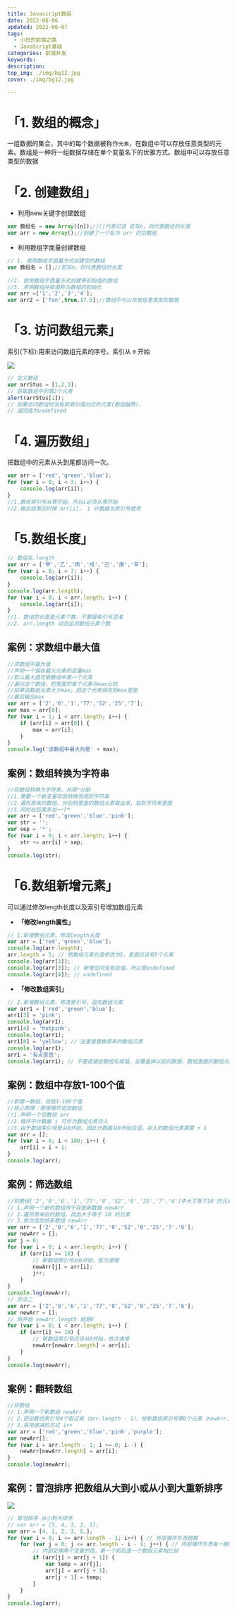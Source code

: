 ```yaml
---
title: Javascript数组
date: 2022-06-06
updated: 2022-06-07
tags:
  - 小白的前端之路
  - JavaScript基础
categories: 前端开发
keywords: 
description: 
top_img: ./img/bg12.jpg
cover: ./img/bg12.jpg

---
```

# **「1. 数组的概念」** 



一组数据的集合，其中的每个数据被称作`元素`，在数组中可以存放任意类型的元素。数组是一种将一组数据存储在单个变量名下的优雅方式。数组中可以存放任意类型的数据

# **「2. 创建数组」**

- 利用new关键字创建数组

```js
var 数组名 = new Array([n]);//[]代表可选 若写n，则代表数组的长度
var arr = new Array();//创建了一个名为 arr 的空数组
```



- 利用数组字面量创建数组

```js
// 1. 使用数组字面量方式创建空的数组
var 数组名 = [];//若写n，则代表数组的长度
    
//2. 使用数组字面量方式创建带初始值的数组
//3. 声明数组并赋值称为数组的初始化
var arr =['1','2','3','4'];
var arr2 = ['fan',true,17.5];//数组中可以存放任意类型的数据
```



# **「3. 访问数组元素」**

索引(下标):用来访问数组元素的序号。索引从 `0` 开始

![](https://cdn.jsdelivr.net/gh/lonely2022/picture/img/202206070836311.png)

```js
// 定义数组
var arrStus = [1,2,3];
// 获取数组中的第2个元素 
alert(arrStus[1]); 
// 如果访问数组时没有和索引值对应的元素(数组越界)，
// 返回值为undefined
```

# **「4. 遍历数组」**

把数组中的元素从头到尾都访问一次。

```js
var arr = ['red','green','blue'];
for (var i = 0; i < 3; i++) {
    console.log(arr[i]);
}
//1.数组索引号从零开始，所以i必须从零开始
//2.输出结果的时候 arr[i]， i 计数器当索引号使用
```

# **「5.数组长度」**

```js
// 数组名.length
var arr = ['甲','乙','丙','戍','己','庚','辛'];
for (var i = 0; i < 7; i++) {
    console.log(arr[i]);
}
console.log(arr.length);
for (var i = 0; i < arr.length; i++) {
    console.log(arr[i]);
}
//1. 数组的长度是元素个数，不要跟索引号混淆
//2. arr.length 动态监测数组元素个数

```

## 案例：求数组中最大值

```js
//求数组中最大值
//声明一个保存最大元素的变量max
//默认最大值可取数组中第一个元素
//遍历这个数组，把里面的每个元素与max比较
//如果该数组元素大于max，把这个元素保存到max里面
//最后输出max
var arr = ['2','6','1','77','52','25','7'];
var max = arr[0];
for (var i = 1; i < arr.length; i++) {
    if (arr[i] > arr[0]) {
        max = arr[i];
    }
}
console.log('该数组中最大的是' + max);
```

## 案例：数组转换为字符串

```js
//将数组转换为字符串，并用*分割
//1.需要一个新变量存放转换完成的字符串
//2.遍历原来的数组，分别把里面的数组元素取出来，加到字符串里面
//3.同时在后面多加一个*
var arr = ['red','green','blue','pink'];
var str = '';
var sep = '*';
for (var i = 0; i < arr.length; i++) {
    str += arr[i] + sep;
}
console.log(str);
```



# **「6.数组新增元素」**

可以通过修改length长度以及索引号增加数组元素

- **「修改length属性」**

```js
// 1.新增数组元素，修改length长度
var arr = ['red','green','blue'];
console.log(arr.length);
arr.length = 5; // 把数组元素长度修改为5，里面应该有5个元素
console.log(arr[3]);
console.log(arr[3]); // 新增空间没有给值，所以是undefined
console.log(arr[4]); // undefined
```

- **「修改数组索引」**

```js
// 2.新增数组元素，修改索引号，追加数组元素
var arr1 = ['red','green','blue'];
arr1[3] = 'pink';
console.log(arr1);
arr1[4] = 'hotpink';
console.log(arr1);
arr1[0] = 'yellow'; // 这里是替换原来的数组元素
console.log(arr1);
arr1 = '有点意思';
console.log(arr1); // 不要直接给数组名赋值，会覆盖掉以前的数据，数组里面的数组元素都没有了
```



## 案例：数组中存放1-100个值

```js
//新建一数组，存放1-100个值
//核心原理：使用循环追加数组
//1.声明一个空数组 arr
//2.循环中计数器 i 可作为数组元素存入
//3.由于数组索引号是从0开始，因此计数器从0开始合适，存入的数组元素需要 + 1
var arr = [];
for (var i = 0; i < 100; i++) {
    arr[i] = i + 1;
}
console.log(arr);
```

## 案例：筛选数组

```js
//将数组['2','0','6','1','77','0','52','0','25','7','6']中大于等于10 的元素选出来放入新数组
// 1.声明一个新的数组用于存放新数据 newArr
// 2.遍历原来旧的数组，找出大于等于 10 的元素
// 3.依次追加给新数组 newArr
var arr = ['2','0','6','1','77','0','52','0','25','7','6'];
var newArr = [];
var j = 0;
for (var i = 0; i < arr.length; i++) {
    if (arr[i] >= 10) {
        // 新数组索引号从0开始，依次递增
        newArr[j] = arr[i];
        j++;
    }
}
console.log(newArr);
// 方法二
var arr = ['2','0','6','1','77','0','52','0','25','7','6'];
var newArr = [];
// 刚开始 newArr.length 就是0
for (var i = 0; i < arr.length; i++) {
    if (arr[i] >= 10) {
        // 新数组索引号应该从0开始，依次递增
        newArr[newArr.length] = arr[i];
    }
}
console.log(newArr);
```

## 案例：翻转数组

```js
//将数组
// 1.声明一个新数组 newArr
// 2.把旧数组索引号4个取过来（arr.length - 1），给新数组索引号第0个元素（newArr.length）
// 3.采用递减的方式 i++
var arr = ['red','green','blue','pink','purple'];
var newArr[];
for (var i = arr.length - 1; i >= 0; i--) {
    newArr[newArr.length] = arr[i];
}
console.log(newArr);
```

## 案例：冒泡排序 把数组从大到小或从小到大重新排序 

![](https://cdn.jsdelivr.net/gh/lonely2022/picture/img/202206070959111.png)

```js
// 冒泡排序 从小到大排序
// var arr = [5, 4, 3, 2, 1];
var arr = [4, 1, 2, 3, 5,];
for (var i = 0; i <= arr.length - 1; i++) { // 外层循环负责趟数
    for (var j = 0; j <= arr.length - i - 1; j++) { // 内层循环负责每一趟的交换次数
        // 内部交换两个变量的值，第一个和后面一个数组元素相比较
        if (arr[j] > arr[j + 1]) {
            var temp = arr[j];
            arr[j] = arr[j + 1];
            arr[j + 1] = temp;
        }
    }
}
console.log(arr);
```









